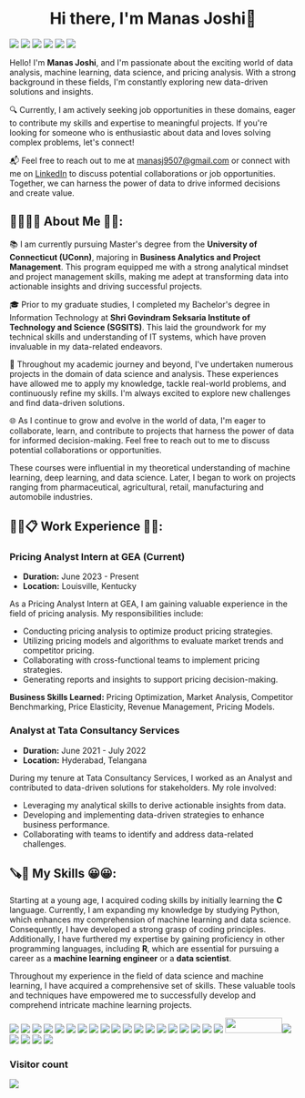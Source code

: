 <!--
**manas04/manas04** is a ✨ _special_ ✨ repository because its `README.md` (this file) appears on your GitHub profile.

Here are some ideas to get you started:

- 🔭 I’m currently working on ...
- 🌱 I’m currently learning ...
- 👯 I’m looking to collaborate on ...
- 🤔 I’m looking for help with ...
- 💬 Ask me about ...
- 📫 How to reach me: ...
- 😄 Pronouns: He/Him/His
- ⚡ Fun fact: ...
-->

 <h1 align = "center">Hi there, I'm Manas Joshi👋</h1>

[![](https://img.shields.io/badge/LinkedIn-0077B5?style=for-the-badge&logo=linkedin&logoColor=white)](https://www.linkedin.com/in/joshi-manas/) [![](https://img.shields.io/badge/Kaggle-20BEFF?style=for-the-badge&logo=Kaggle&logoColor=white)](https://www.kaggle.com/manas9507) 
[![](https://img.shields.io/badge/Gmail-D14836?style=for-the-badge&logo=gmail&logoColor=white&link=mailto:manasj9507@gmail.com)](mailto:manasj9507@gmail.com)
[![](https://img.shields.io/badge/-Hackerrank-2EC866?style=for-the-badge&logo=HackerRank&logoColor=white)](https://www.hackerrank.com/profile/manasj514)
[![](https://img.shields.io/badge/-LeetCode-FFA116?style=for-the-badge&logo=LeetCode&logoColor=black)](https://leetcode.com/manas9507/)
[![](https://img.shields.io/badge/-Tableau%20Public-FFA116?style=for-the-badge&logo=Tableau&logoColor=black)](https://public.tableau.com/app/profile/manas.joshi/vizzes/)

Hello! I'm __Manas Joshi__, and I'm passionate about the exciting world of data analysis, machine learning, data science, and pricing analysis. With a strong background in these fields, I'm constantly exploring new data-driven solutions and insights.

🔍 Currently, I am actively seeking job opportunities in these domains, eager to contribute my skills and expertise to meaningful projects. If you're looking for someone who is enthusiastic about data and loves solving complex problems, let's connect!

📬 Feel free to reach out to me at manasj9507@gmail.com  or connect with me on <a href="https://www.linkedin.com/in/joshi-manas/">LinkedIn</a> to discuss potential collaborations or job opportunities. Together, we can harness the power of data to drive informed decisions and create value.


<h2> 👨‍🎓🙋‍♂️ About Me 💼🎒: </h2>

📚 I am currently pursuing Master's degree from the __University of Connecticut (UConn)__, majoring in __Business Analytics and Project Management__. This program equipped me with a strong analytical mindset and project management skills, making me adept at transforming data into actionable insights and driving successful projects.

🎓 Prior to my graduate studies, I completed my Bachelor's degree in Information Technology at __Shri Govindram Seksaria Institute of Technology and Science (SGSITS)__. This laid the groundwork for my technical skills and understanding of IT systems, which have proven invaluable in my data-related endeavors.

💼 Throughout my academic journey and beyond, I've undertaken numerous projects in the domain of data science and analysis. These experiences have allowed me to apply my knowledge, tackle real-world problems, and continuously refine my skills. I'm always excited to explore new challenges and find data-driven solutions.

🌐 As I continue to grow and evolve in the world of data, I'm eager to collaborate, learn, and contribute to projects that harness the power of data for informed decision-making. Feel free to reach out to me to discuss potential collaborations or opportunities.

These courses were influential in my theoretical understanding of machine learning, deep learning, and data science. Later, I began to work on projects ranging from pharmaceutical, agricultural, retail, manufacturing and automobile industries. 

<h2> 👨‍💼📋 Work Experience 🏢👔: </h2>

### Pricing Analyst Intern at GEA (Current)

- **Duration:** June 2023 - Present
- **Location:** Louisville, Kentucky

As a Pricing Analyst Intern at GEA, I am gaining valuable experience in the field of pricing analysis. My responsibilities include:

- Conducting pricing analysis to optimize product pricing strategies.
- Utilizing pricing models and algorithms to evaluate market trends and competitor pricing.
- Collaborating with cross-functional teams to implement pricing strategies.
- Generating reports and insights to support pricing decision-making.

**Business Skills Learned:** Pricing Optimization, Market Analysis, Competitor Benchmarking, Price Elasticity, Revenue Management, Pricing Models.

### Analyst at Tata Consultancy Services

- **Duration:** June 2021 - July 2022
- **Location:** Hyderabad, Telangana

During my tenure at Tata Consultancy Services, I worked as an Analyst and contributed to data-driven solutions for stakeholders. My role involved:

- Leveraging my analytical skills to derive actionable insights from data.
- Developing and implementing data-driven strategies to enhance business performance.
- Collaborating with teams to identify and address data-related challenges.


<h2>🪚🔧 My Skills 😀😀:</h2>

Starting at a young age, I acquired coding skills by initially learning the __C__ language. Currently, I am expanding my knowledge by studying Python, which enhances my comprehension of machine learning and data science. Consequently, I have developed a strong grasp of coding principles. Additionally, I have furthered my expertise by gaining proficiency in other programming languages, including __R__, which are essential for pursuing a career as a __machine learning engineer__ or a __data scientist__.

Throughout my experience in the field of data science and machine learning, I have acquired a comprehensive set of skills. These valuable tools and techniques have empowered me to successfully develop and comprehend intricate machine learning projects.

[![](https://img.shields.io/badge/Python-FFD43B?style=for-the-badge&logo=python&logoColor=darkgreen)](https://www.python.org)  [![](https://img.shields.io/badge/TensorFlow-FF6F00?style=for-the-badge&logo=TensorFlow&logoColor=white)](https://www.tensorflow.org) [![](https://img.shields.io/badge/scikit_learn-F7931E?style=for-the-badge&logo=scikit-learn&logoColor=white)](https://scikit-learn.org/stable/) [![](https://img.shields.io/badge/SciPy-654FF0?style=for-the-badge&logo=SciPy&logoColor=white)](https://www.scipy.org) [![](https://img.shields.io/badge/Numpy-777BB4?style=for-the-badge&logo=numpy&logoColor=white)](https://numpy.org) [![](https://img.shields.io/badge/Pandas-2C2D72?style=for-the-badge&logo=pandas&logoColor=white)](https://pandas.pydata.org)  [![](https://img.shields.io/badge/Plotly-239120?style=for-the-badge&logo=plotly&logoColor=white)](https://plotly.com)   [![](https://img.shields.io/badge/PyTorch-EE4C2C?style=for-the-badge&logo=PyTorch&logoColor=white)](https://pytorch.org) [<img src = "https://img.shields.io/badge/MongoDB-4EA94B?style=for-the-badge&logo=mongodb&logoColor=white"/>](https://www.mongodb.com/) [![](https://img.shields.io/badge/R-276DC3?style=for-the-badge&logo=r&logoColor=white)](https://www.r-project.org) [![](https://img.shields.io/badge/Scala-DC322F?style=for-the-badge&logo=scala&logoColor=white)](https://www.scala-lang.org) [![](https://img.shields.io/badge/json-5E5C5C?style=for-the-badge&logo=json&logoColor=white)](https://www.json.org/json-en.html) [![](https://img.shields.io/badge/Tableau-E97627?style=for-the-badge&logo=Tableau&logoColor=white)](https://www.tableau.com) [![](https://img.shields.io/badge/C-00599C?style=for-the-badge&logo=c&logoColor=white)](https://www.cprogramming.com) [![](https://img.shields.io/badge/Keras-D00000?style=for-the-badge&logo=Keras&logoColor=white)](https://keras.io) [![](https://img.shields.io/badge/MySQL-00000F?style=for-the-badge&logo=mysql&logoColor=white)](https://www.mysql.com) [![](https://img.shields.io/badge/conda-342B029.svg?&style=for-the-badge&logo=anaconda&logoColor=white)](https://www.anaconda.com) [![](https://img.shields.io/badge/PowerBI-F2C811?style=for-the-badge&logo=Power%20BI&logoColor=white)](https://powerbi.microsoft.com/en-us/) [![](https://img.shields.io/badge/Colab-F9AB00?style=for-the-badge&logo=googlecolab&color=525252)](https://colab.research.google.com) [<img src = "https://img.shields.io/badge/SQLite-07405E?style=for-the-badge&logo=sqlite&logoColor=white" width = "100" height = "27.5"/>](https://www.sqlite.org/index.html)[![](https://img.shields.io/badge/LaTeX-47A141?style=for-the-badge&logo=LaTeX&logoColor=white)](https://www.latex-project.org) [![](https://img.shields.io/badge/Java-ED8B00?style=for-the-badge&logo=java&logoColor=white)](https://www.java.com/en/) [![](https://img.shields.io/badge/Microsoft_Excel-217346?style=for-the-badge&logo=microsoft-excel&logoColor=white)](https://www.microsoft.com/en-us/microsoft-365/excel) [![](https://img.shields.io/badge/Microsoft_PowerPoint-B7472A?style=for-the-badge&logo=microsoft-powerpoint&logoColor=white)](https://www.microsoft.com/en-us/microsoft-365/powerpoint) [![](https://img.shields.io/badge/Microsoft_Office-D83B01?style=for-the-badge&logo=microsoft-office&logoColor=white)](https://www.office.com)

### Visitor count
<img src="https://profile-counter.glitch.me/manas04/count.svg" />



